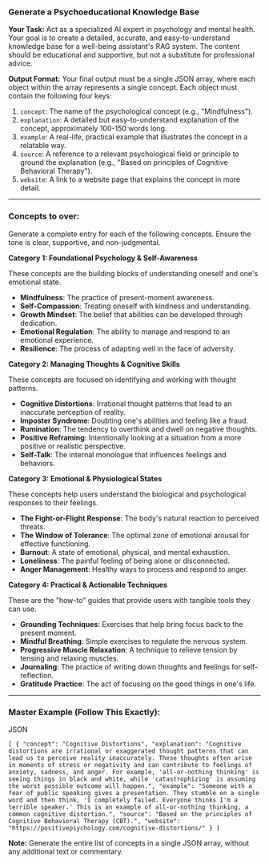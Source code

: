 ### **Generate a Psychoeducational Knowledge Base**

**Your Task:** Act as a specialized AI expert in psychology and mental health. Your goal is to create a detailed, accurate, and easy-to-understand knowledge base for a well-being assistant's RAG system. The content should be educational and supportive, but not a substitute for professional advice.

**Output Format:** Your final output must be a single JSON array, where each object within the array represents a single concept. Each object must contain the following four keys:

1. `concept`: The name of the psychological concept (e.g., "Mindfulness").
2. `explanation`: A detailed but easy-to-understand explanation of the concept, approximately 100-150 words long.
3. `example`: A real-life, practical example that illustrates the concept in a relatable way.
4. `source`: A reference to a relevant psychological field or principle to ground the explanation (e.g., "Based on principles of Cognitive Behavioral Therapy").
5. `website`: A link to a website page that explains the concept in more detail.

---

### **Concepts to over:**

Generate a complete entry for each of the following concepts. Ensure the tone is clear, supportive, and non-judgmental.

**Category 1: Foundational Psychology & Self-Awareness**

These concepts are the building blocks of understanding oneself and one's emotional state.

- **Mindfulness**: The practice of present-moment awareness.
- **Self-Compassion**: Treating oneself with kindness and understanding.
- **Growth Mindset**: The belief that abilities can be developed through dedication.
- **Emotional Regulation**: The ability to manage and respond to an emotional experience.
- **Resilience**: The process of adapting well in the face of adversity.

**Category 2: Managing Thoughts & Cognitive Skills**

These concepts are focused on identifying and working with thought patterns.

- **Cognitive Distortions**: Irrational thought patterns that lead to an inaccurate perception of reality.
- **Imposter Syndrome**: Doubting one's abilities and feeling like a fraud.
- **Rumination**: The tendency to overthink and dwell on negative thoughts.
- **Positive Reframing**: Intentionally looking at a situation from a more positive or realistic perspective.
- **Self-Talk**: The internal monologue that influences feelings and behaviors.

**Category 3: Emotional & Physiological States**

These concepts help users understand the biological and psychological responses to their feelings.

- **The Fight-or-Flight Response**: The body's natural reaction to perceived threats.
- **The Window of Tolerance**: The optimal zone of emotional arousal for effective functioning.
- **Burnout**: A state of emotional, physical, and mental exhaustion.
- **Loneliness**: The painful feeling of being alone or disconnected.
- **Anger Management**: Healthy ways to process and respond to anger.

**Category 4: Practical & Actionable Techniques**

These are the "how-to" guides that provide users with tangible tools they can use.

- **Grounding Techniques**: Exercises that help bring focus back to the present moment.
- **Mindful Breathing**: Simple exercises to regulate the nervous system.
- **Progressive Muscle Relaxation**: A technique to relieve tension by tensing and relaxing muscles.
- **Journaling**: The practice of writing down thoughts and feelings for self-reflection.
- **Gratitude Practice**: The act of focusing on the good things in one's life.

---

### **Master Example (Follow This Exactly):**

JSON

`[
  {
    "concept": "Cognitive Distortions",
    "explanation": "Cognitive distortions are irrational or exaggerated thought patterns that can lead us to perceive reality inaccurately. These thoughts often arise in moments of stress or negativity and can contribute to feelings of anxiety, sadness, and anger. For example, 'all-or-nothing thinking' is seeing things in black and white, while 'catastrophizing' is assuming the worst possible outcome will happen.",
    "example": "Someone with a fear of public speaking gives a presentation. They stumble on a single word and then think, 'I completely failed. Everyone thinks I'm a terrible speaker.' This is an example of all-or-nothing thinking, a common cognitive distortion.",
    "source": "Based on the principles of Cognitive Behavioral Therapy (CBT).",
    "website": "https://positivepsychology.com/cognitive-distortions/"
  }
]`

**Note:** Generate the entire list of concepts in a single JSON array, without any additional text or commentary.